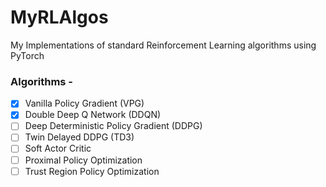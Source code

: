 # MyRLAlgos

My Implementations of standard Reinforcement Learning algorithms using PyTorch  
### Algorithms -
- [X] Vanilla Policy Gradient (VPG)
- [X] Double Deep Q Network (DDQN)
- [ ] Deep Deterministic Policy Gradient (DDPG)
- [ ] Twin Delayed DDPG (TD3)
- [ ] Soft Actor Critic
- [ ] Proximal Policy Optimization
- [ ] Trust Region Policy Optimization
